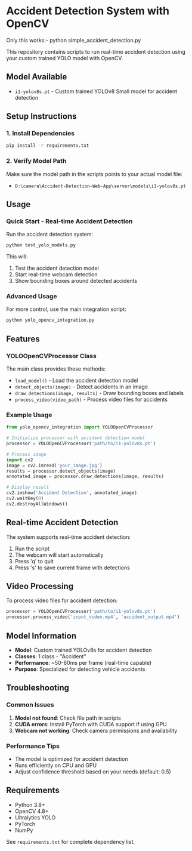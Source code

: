 # Accident Detection System with OpenCV

Only this works:- python simple_accident_detection.py

This repository contains scripts to run real-time accident detection using your custom trained YOLO model with OpenCV.

## Model Available

- `i1-yolov8s.pt` - Custom trained YOLOv8 Small model for accident detection

## Setup Instructions

### 1. Install Dependencies

```bash
pip install -r requirements.txt
```

### 2. Verify Model Path

Make sure the model path in the scripts points to your actual model file:
- `D:\camera\Accident-Detection-Web-App\server\models\i1-yolov8s.pt`

## Usage

### Quick Start - Real-time Accident Detection

Run the accident detection system:

```bash
python test_yolo_models.py
```

This will:
1. Test the accident detection model
2. Start real-time webcam detection
3. Show bounding boxes around detected accidents

### Advanced Usage

For more control, use the main integration script:

```bash
python yolo_opencv_integration.py
```

## Features

### YOLOOpenCVProcessor Class

The main class provides these methods:

- `load_model()` - Load the accident detection model
- `detect_objects(image)` - Detect accidents in an image
- `draw_detections(image, results)` - Draw bounding boxes and labels
- `process_video(video_path)` - Process video files for accidents

### Example Usage

```python
from yolo_opencv_integration import YOLOOpenCVProcessor

# Initialize processor with accident detection model
processor = YOLOOpenCVProcessor('path/to/i1-yolov8s.pt')

# Process image
import cv2
image = cv2.imread('your_image.jpg')
results = processor.detect_objects(image)
annotated_image = processor.draw_detections(image, results)

# Display result
cv2.imshow('Accident Detection', annotated_image)
cv2.waitKey(0)
cv2.destroyAllWindows()
```

## Real-time Accident Detection

The system supports real-time accident detection:

1. Run the script
2. The webcam will start automatically
3. Press 'q' to quit
4. Press 's' to save current frame with detections

## Video Processing

To process video files for accident detection:

```python
processor = YOLOOpenCVProcessor('path/to/i1-yolov8s.pt')
processor.process_video('input_video.mp4', 'accident_output.mp4')
```

## Model Information

- **Model**: Custom trained YOLOv8s for accident detection
- **Classes**: 1 class - "Accident"
- **Performance**: ~50-60ms per frame (real-time capable)
- **Purpose**: Specialized for detecting vehicle accidents

## Troubleshooting

### Common Issues

1. **Model not found**: Check file path in scripts
2. **CUDA errors**: Install PyTorch with CUDA support if using GPU
3. **Webcam not working**: Check camera permissions and availability

### Performance Tips

- The model is optimized for accident detection
- Runs efficiently on CPU and GPU
- Adjust confidence threshold based on your needs (default: 0.5)

## Requirements

- Python 3.8+
- OpenCV 4.8+
- Ultralytics YOLO
- PyTorch
- NumPy

See `requirements.txt` for complete dependency list.
